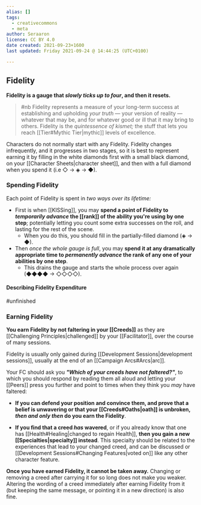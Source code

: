 ```yaml
---
alias: []
tags:
  - creativecommons
  - meta
author: Seraaron
license: CC BY 4.0
date created: 2021-09-23+1600
last updated: Friday 2021-09-24 @ 14:44:25 (UTC+0100)

---
```


## Fidelity

**Fidelity is a gauge that _slowly ticks up to four_, and then it resets.**

> #nb
> Fidelity represents a measure of your long-term success at establishing and upholding _your truth_ — your version of reality — whatever that may be, and for whatever good or ill that it may bring to others. Fidelity is the _quintessence of kismet;_ the stuff that lets you reach [[Tier#Mythic Tier|mythic]] levels of excellence.

Characters do not normally start with any Fidelity. Fidelity changes infrequently, and it progresses in two stages, so it is best to represent earning it by filling in the white diamonds first with a small black diamond, on your [[Character Sheets|character sheet]], and then with a full diamond when you spend it (i.e ◇ → ◈ → ◆).


### Spending Fidelity

Each point of Fidelity is spent in *two ways over its lifetime:*
- First is when [[KISSing]], you may **spend a point of Fidelity to _temporarily advance_ the [[rank]] of the ability you're using by one step**; potentially letting you count some extra successes on the roll, and lasting for the rest of the scene.
	- When you do this, you should fill in the partially-filled diamond (◈ → ◆).
- Then *once the whole gauge is full*, you may **spend it at any dramatically appropriate time to _permanently advance_ the rank of any one of your abilities by one step**.
	- This drains the gauge and starts the whole process over again (◆◆◆◆ → ◇◇◇◇).

#### Describing Fidelity Expenditure

#unfinished 

### Earning Fidelity

**You earn Fidelity by not faltering in your [[Creeds]]** as they are [[Challenging Principles|challenged]] by your [[Facilitator]], over the course of many sessions.

Fidelity is usually only gained during [[Development Sessions|development sessions]], usually at the end of an [[Campaign Arcs#Arcs|arc]].

Your FC should ask you _**"Which of your creeds have not faltered?"**_, to which you should respond by reading them all aloud and letting your [[Peers]] press you further and point to times when they think you _may_ have faltered:

- **If you can defend your position and convince them, and prove that a belief is unwavering or that your [[Creeds#Oaths|oath]] is unbroken, _then and only then_ do you earn the Fidelity**.

- **If you find that a creed *has* wavered**, or if you already know that one has [[Health#Healing|changed to regain Health]], **then you gain a new [[Specialties|specialty]] instead**. This specialty should be related to the experiences that lead to your changed creed, and can be discussed or [[Development Sessions#Changing Features|voted on]] like any other character feature. 

**Once you have earned Fidelity, it cannot be taken away.** Changing or removing a creed after carrying it for so long does not make you weaker. Altering the wording of a creed immediately after earning Fidelity from it (but keeping the same message, or pointing it in a new direction) is also fine.

